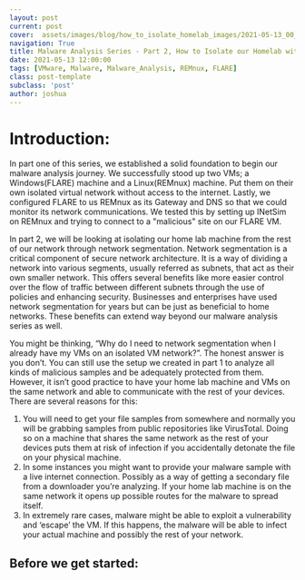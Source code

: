 ```yaml
---
layout: post
current: post
cover:  assets/images/blog/how_to_isolate_homelab_images/2021-05-13_00_cover_image.jpg
navigation: True
title: Malware Analysis Series - Part 2, How to Isolate our Homelab with Network Segmentation
date: 2021-05-13 12:00:00
tags: [VMware, Malware, Malware_Analysis, REMnux, FLARE]
class: post-template
subclass: 'post'
author: joshua
---
```


# Introduction:

In part one of this series, we established a solid foundation to begin our malware analysis journey.  We successfully stood up two VMs; a Windows(FLARE) machine and a Linux(REMnux) machine. Put them on their own isolated virtual network without access to the internet. Lastly, we configured FLARE to us REMnux as its Gateway and DNS so that we could monitor its network communications.  We tested this by setting up INetSim on REMnux and trying to connect to a "malicious" site on our FLARE VM.

In part 2, we will be looking at isolating our home lab machine from the rest of our network through network segmentation.  Network segmentation is a critical component of secure network architecture.  It is a way of dividing a network into various segments, usually referred as subnets, that act as their own smaller network.  This offers several benefits like more easier control over the flow of traffic between different subnets through the use of policies and enhancing security.  Businesses and enterprises have used network segmentation for years but can be just as beneficial to home networks.  These benefits can extend way beyond our malware analysis series as well.

You might be thinking, “Why do I need to network segmentation when I  already have my VMs on an isolated VM network?”.  The honest answer is you don’t.  You can still use the setup we created in part 1 to analyze all kinds of malicious samples and be adequately protected from them.  However, it isn’t good practice to have your home lab machine and VMs on the same network and able to communicate with the rest of your devices.   There are several reasons for this:

1. You will need to get your file samples from somewhere and normally you will be grabbing samples from public repositories like VirusTotal.  Doing so on a machine that shares the same network as the rest of your devices puts them at risk of infection if you accidentally detonate the file on your physical machine.
2. In some instances you might want to provide your malware sample with a live internet connection.  Possibly as a way of getting a secondary file from a downloader you’re analyzing.  If your home lab machine is on the same network it opens up possible routes for the malware to spread itself.  
3. In extremely rare cases, malware might be able to exploit a vulnerability and ‘escape’ the VM.  If this happens, the malware will be able to infect your actual machine and possibly the rest of your network.  

## Before we get started:


